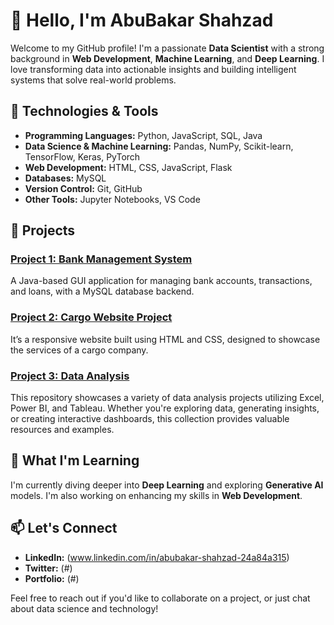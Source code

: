 # 👋 Hello, I'm AbuBakar Shahzad

Welcome to my GitHub profile! I'm a passionate **Data Scientist** with a strong background in **Web Development**, **Machine Learning**, and **Deep Learning**. I love transforming data into actionable insights and building intelligent systems that solve real-world problems.

## 🔧 Technologies & Tools

- **Programming Languages:** Python, JavaScript, SQL, Java
- **Data Science & Machine Learning:** Pandas, NumPy, Scikit-learn, TensorFlow, Keras, PyTorch
- **Web Development:** HTML, CSS, JavaScript, Flask
- **Databases:** MySQL
- **Version Control:** Git, GitHub
- **Other Tools:** Jupyter Notebooks, VS Code

## 🚀 Projects

### [Project 1: Bank Management System](https://github.com/Abu-bakar56/Bank-Management-System)
A Java-based GUI application for managing bank accounts, transactions, and loans, with a MySQL database backend.

### [Project 2: Cargo Website Project](https://github.com/Abu-bakar56/Cargo-Website-Project) 
It’s a responsive website built using HTML and CSS, designed to showcase the services of a cargo company.

### [Project 3: Data Analysis](https://github.com/Abu-bakar56/Data-Analysis) 
This repository showcases a variety of data analysis projects utilizing Excel, Power BI, and Tableau. Whether you're exploring data, generating insights, or creating interactive dashboards, this collection provides valuable resources and examples.

## 🌱 What I'm Learning

I'm currently diving deeper into **Deep Learning** and exploring **Generative AI** models. I'm also working on enhancing my skills in **Web Development**.

## 📫 Let's Connect

- **LinkedIn:** (www.linkedin.com/in/abubakar-shahzad-24a84a315)
- **Twitter:** (#)
- **Portfolio:** (#)

Feel free to reach out if you'd like to collaborate on a project, or just chat about data science and technology!


